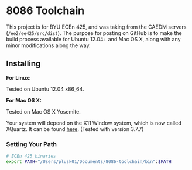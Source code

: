 8086 Toolchain
==============

This project is for BYU ECEn 425, and was taking from the CAEDM servers (`/ee2/ee425/src/dist`). The purpose for posting on GitHub is to make the build process available for Ubuntu 12.04+ and Mac OS X, along with any minor modifications along the way.

## Installing ##

**For Linux:**

Tested on Ubuntu 12.04 x86_64.

**For Mac OS X:**

Tested on Mac OS X Yosemite.

Your system will depend on the X11 Window system, which is now called XQuartz. It can be found [here](http://xquartz.macosforge.org/). (Tested with version 3.7.7)

### Setting Your Path ###

```bash
# ECEn 425 binaries
export PATH="/Users/plusk01/Documents/8086-toolchain/bin":$PATH
```
